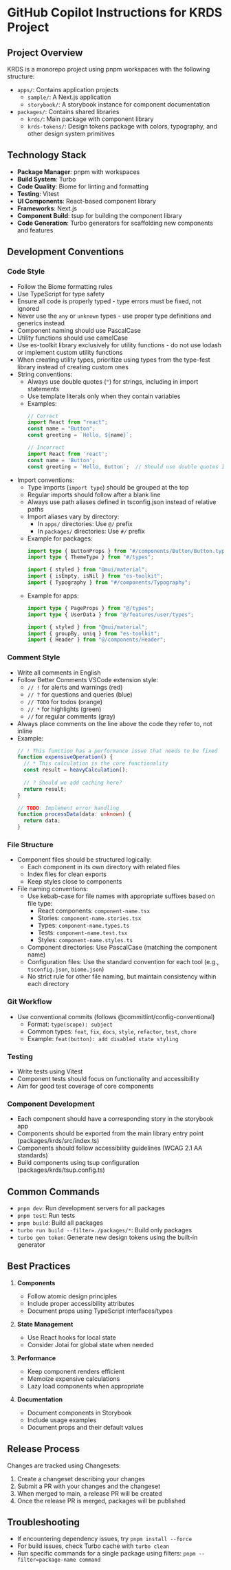 # GitHub Copilot Instructions for KRDS Project

## Project Overview

KRDS is a monorepo project using pnpm workspaces with the following structure:
- `apps/`: Contains application projects
  - `sample/`: A Next.js application
  - `storybook/`: A storybook instance for component documentation
- `packages/`: Contains shared libraries
  - `krds/`: Main package with component library
  - `krds-tokens/`: Design tokens package with colors, typography, and other design system primitives

## Technology Stack

- **Package Manager**: pnpm with workspaces
- **Build System**: Turbo
- **Code Quality**: Biome for linting and formatting
- **Testing**: Vitest
- **UI Components**: React-based component library
- **Frameworks**: Next.js
- **Component Build**: tsup for building the component library
- **Code Generation**: Turbo generators for scaffolding new components and features

## Development Conventions

### Code Style

- Follow the Biome formatting rules
- Use TypeScript for type safety
- Ensure all code is properly typed - type errors must be fixed, not ignored
- Never use the `any` or `unknown` types - use proper type definitions and generics instead
- Component naming should use PascalCase
- Utility functions should use camelCase
- Use es-toolkit library exclusively for utility functions - do not use lodash or implement custom utility functions
- When creating utility types, prioritize using types from the type-fest library instead of creating custom ones
- String conventions:
  - Always use double quotes (`"`) for strings, including in import statements
  - Use template literals only when they contain variables
  - Examples:
    ```typescript
    // Correct
    import React from "react";
    const name = "Button";
    const greeting = `Hello, ${name}`;
    
    // Incorrect
    import React from 'react';
    const name = 'Button';
    const greeting = `Hello, Button`;  // Should use double quotes instead
    ```
- Import conventions:
  - Type imports (`import type`) should be grouped at the top
  - Regular imports should follow after a blank line
  - Always use path aliases defined in tsconfig.json instead of relative paths
  - Import aliases vary by directory:
    - In `apps/` directories: Use `@/` prefix
    - In `packages/` directories: Use `#/` prefix
  - Example for packages:
    ```typescript
    import type { ButtonProps } from "#/components/Button/Button.types";
    import type { ThemeType } from "#/types";
    
    import { styled } from "@mui/material";
    import { isEmpty, isNil } from "es-toolkit";
    import { Typography } from "#/components/Typography";
    ```
  - Example for apps:
    ```typescript
    import type { PageProps } from "@/types";
    import type { UserData } from "@/features/user/types";
    
    import { styled } from "@mui/material";
    import { groupBy, uniq } from "es-toolkit";
    import { Header } from "@/components/Header";
    ```

### Comment Style

- Write all comments in English
- Follow Better Comments VSCode extension style:
  - `// !` for alerts and warnings (red)
  - `// ?` for questions and queries (blue)
  - `// TODO` for todos (orange)
  - `// *` for highlights (green)
  - `//` for regular comments (gray)
- Always place comments on the line above the code they refer to, not inline
- Example:
  ```typescript
  // ! This function has a performance issue that needs to be fixed
  function expensiveOperation() {
    // * This calculation is the core functionality
    const result = heavyCalculation();
    
    // ? Should we add caching here?
    return result;
  }
  
  // TODO: Implement error handling
  function processData(data: unknown) {
    return data;
  }
  ```

### File Structure

- Component files should be structured logically:
  - Each component in its own directory with related files
  - Index files for clean exports
  - Keep styles close to components
- File naming conventions:
  - Use kebab-case for file names with appropriate suffixes based on file type:
    - React components: `component-name.tsx`
    - Stories: `component-name.stories.tsx`
    - Types: `component-name.types.ts`
    - Tests: `component-name.test.tsx`
    - Styles: `component-name.styles.ts`
  - Component directories: Use PascalCase (matching the component name)
  - Configuration files: Use the standard convention for each tool (e.g., `tsconfig.json`, `biome.json`)
  - No strict rule for other file naming, but maintain consistency within each directory

### Git Workflow

- Use conventional commits (follows @commitlint/config-conventional)
  - Format: `type(scope): subject`
  - Common types: `feat`, `fix`, `docs`, `style`, `refactor`, `test`, `chore`
  - Example: `feat(button): add disabled state styling`

### Testing

- Write tests using Vitest
- Component tests should focus on functionality and accessibility
- Aim for good test coverage of core components

### Component Development

- Each component should have a corresponding story in the storybook app
- Components should be exported from the main library entry point (packages/krds/src/index.ts)
- Components should follow accessibility guidelines (WCAG 2.1 AA standards)
- Build components using tsup configuration (packages/krds/tsup.config.ts)

## Common Commands

- `pnpm dev`: Run development servers for all packages
- `pnpm test`: Run tests
- `pnpm build`: Build all packages
- `turbo run build --filter=./packages/*`: Build only packages
- `turbo gen token`: Generate new design tokens using the built-in generator

## Best Practices

1. **Components**
   - Follow atomic design principles
   - Include proper accessibility attributes
   - Document props using TypeScript interfaces/types

2. **State Management**
   - Use React hooks for local state
   - Consider Jotai for global state when needed

3. **Performance**
   - Keep component renders efficient
   - Memoize expensive calculations
   - Lazy load components when appropriate

4. **Documentation**
   - Document components in Storybook
   - Include usage examples
   - Document props and their default values

## Release Process

Changes are tracked using Changesets:
1. Create a changeset describing your changes
2. Submit a PR with your changes and the changeset
3. When merged to main, a release PR will be created
4. Once the release PR is merged, packages will be published

## Troubleshooting

- If encountering dependency issues, try `pnpm install --force`
- For build issues, check Turbo cache with `turbo clean`
- Run specific commands for a single package using filters: `pnpm --filter=package-name command`